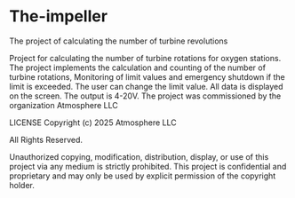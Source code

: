 # The-impeller
The project of calculating the number of turbine revolutions

Project for calculating the number of turbine rotations for oxygen stations. 
The project implements the calculation and counting of the number of turbine rotations,
Monitoring of limit values and emergency shutdown if the limit is exceeded.
The user can change the limit value.
All data is displayed on the screen.
The output is 4-20V. 
The project was commissioned by the organization Atmosphere LLC

LICENSE 
Copyright (c) 2025 Atmosphere LLC

All Rights Reserved.

Unauthorized copying, modification, distribution, display, or use of this project
via any medium is strictly prohibited. This project is confidential and proprietary
and may only be used by explicit permission of the copyright holder.
